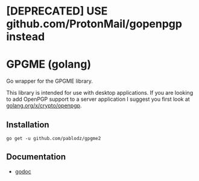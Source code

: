 # [DEPRECATED] USE github.com/ProtonMail/gopenpgp instead
# GPGME (golang)

Go wrapper for the GPGME library.

This library is intended for use with desktop applications. If you are looking to add OpenPGP support to a server application I suggest you first look at [golang.org/x/crypto/openpgp](https://godoc.org/golang.org/x/crypto/openpgp).

## Installation

    go get -u github.com/pablodz/gpgme2

## Documentation

* [godoc](https://godoc.org/github.com/pablodz/gpgme2)
